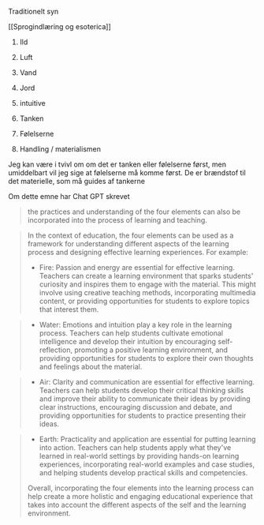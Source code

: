 Traditionelt syn 

[[Sprogindlæring og esoterica]]

1. Ild
2. Luft
3. Vand 
4. Jord 

1. intuitive 
2. Tanken 
3. Følelserne 
4. Handling / materialismen 

Jeg kan være i tvivl om om det er tanken eller følelserne først, men umiddelbart vil jeg sige at følelserne må komme først. De er brændstof til det materielle, som må guides af tankerne

Om dette emne har Chat GPT skrevet 

> the practices and understanding of the four elements can also be incorporated into the process of learning and teaching.

> In the context of education, the four elements can be used as a framework for understanding different aspects of the learning process and designing effective learning experiences. For example:
> 
> -   Fire: Passion and energy are essential for effective learning. Teachers can create a learning environment that sparks students' curiosity and inspires them to engage with the material. This might involve using creative teaching methods, incorporating multimedia content, or providing opportunities for students to explore topics that interest them.
    
> -   Water: Emotions and intuition play a key role in the learning process. Teachers can help students cultivate emotional intelligence and develop their intuition by encouraging self-reflection, promoting a positive learning environment, and providing opportunities for students to explore their own thoughts and feelings about the material.
    
> -   Air: Clarity and communication are essential for effective learning. Teachers can help students develop their critical thinking skills and improve their ability to communicate their ideas by providing clear instructions, encouraging discussion and debate, and providing opportunities for students to practice presenting their ideas.
    
> -   Earth: Practicality and application are essential for putting learning into action. Teachers can help students apply what they've learned in real-world settings by providing hands-on learning experiences, incorporating real-world examples and case studies, and helping students develop practical skills and competencies.
>     
> 
> Overall, incorporating the four elements into the learning process can help create a more holistic and engaging educational experience that takes into account the different aspects of the self and the learning environment.

